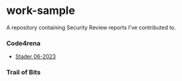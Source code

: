 # work-sample
A repository containing Security Review reports I've contributed to.

### Code4rena
- [Stader 06-2023](https://code4rena.com/reports/2023-06-stader#h-01-vaultproxy-implementation-can-be-initialized-by-anyone-and-self-destructed)

### Trail of Bits
